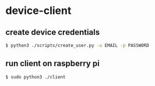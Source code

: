 # device-client

## create device credentials
```bash
$ python3 ./scripts/create_user.py -u EMAIL -p PASSWORD
```

## run client on raspberry pi
```bash
$ sudo python3 ./client
```